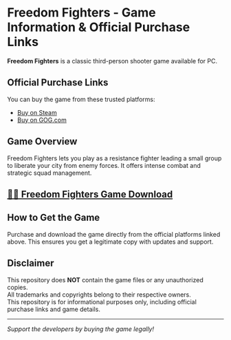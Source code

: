 # Freedom Fighters - Game Information & Official Purchase Links

**Freedom Fighters** is a classic third-person shooter game available for PC.

## Official Purchase Links

You can buy the game from these trusted platforms:

- [Buy on Steam](https://store.steampowered.com/app/1347780/Freedom_Fighters/)
- [Buy on GOG.com](https://www.gog.com/game/freedom_fighters)

## Game Overview

Freedom Fighters lets you play as a resistance fighter leading a small group to liberate your city from enemy forces. It offers intense combat and strategic squad management.

## [🚀✅ Freedom Fighters Game Download](https://gamespent.com/freedom-fighters-game-download-for-pc/)

## How to Get the Game

Purchase and download the game directly from the official platforms linked above. This ensures you get a legitimate copy with updates and support.

## Disclaimer

This repository does **NOT** contain the game files or any unauthorized copies.  
All trademarks and copyrights belong to their respective owners.  
This repository is for informational purposes only, including official purchase links and game details.

---

*Support the developers by buying the game legally!*
